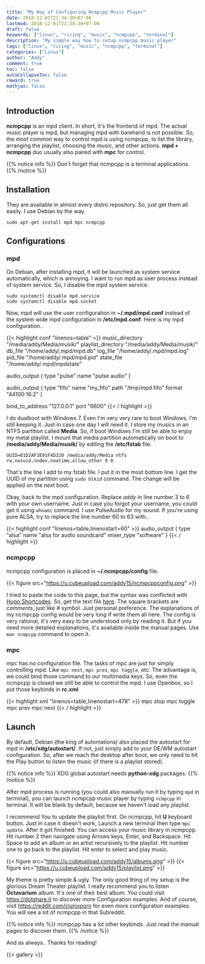 ```yaml
---
title: "My Way of Configuring Ncmpcpp Music Player"
date: 2018-12-01T21:34:30+07:00
lastmod: 2018-12-01T21:34:30+07:00
draft: false
keywords: ["linux", "ricing", "music", "ncmpcpp", "terminal"]
description: "My simple way how to setup ncmpcpp music player"
tags: ["linux", "ricing", "music", "ncmpcpp", "terminal"]
categories: ["Linux"]
author: "Addy"
comment: true
toc: false
autoCollapseToc: false
reward: true
mathjax: false
---
```


## Introduction
**ncmpcpp** is an mpd client. In short, it's the frontend of mpd.
The actual music player is mpd, but managing mpd with barehand is not possible.
So, the most common way to control mpd is using ncmpcpp,
to list the library, arranging the playlist, choosing the music, and other actions.
**mpd + ncmpcpp** duo usually also paired with **mpc** for control.

{{% notice info %}}
Don't forget that ncmpcpp is a terminal applications.
{{% /notice %}}

## Installation
They are available in almost every distro repository.
So, just get them all easily. I use Debian by the way.

```Shell
sudo apt-get install mpd mpc ncmpcpp
```

## Configurations
### mpd
On Debian, after installing mpd, it will be launched as system service automatically,
which is annoying. I want to run mpd as user process instead of system service.
So, I disable the mpd system service.

```shell
sudo systemctl disable mpd.service
sudo systemctl disable mpd.socket
```

Now, mpd will use the user configuration in **~/.mpd/mpd.conf**
instead of the system wide mpd configuration in **/etc/mpd.conf**.
Here is my mpd configuration..

{{< highlight conf "linenos=table" >}}
music_directory "/media/addy/Media/musik/"
playlist_directory "/media/addy/Media/musik/"
db_file "/home/addy/.mpd/mpd.db"
log_file "/home/addy/.mpd/mpd.log"
pid_file "/home/addy/.mpd/mpd.pid"
state_file "/home/addy/.mpd/mpdstate"

audio_output {
type "pulse"
name "pulse audio"
}

audio_output {
type "fifo"
name "my_fifo"
path "/tmp/mpd.fifo"
format "44100:16:2"
}

bind_to_address "127.0.0.1"
port "6600"
{{< / highlight >}}

I do dualboot with Windows 7.
Even I'm very very rare to boot Windows, I'm still keeping it.
Just in case one day I will need it.
I store my musics in an NTFS partition called **Media**.
So, if boot Windows I'm still be able to enjoy my metal playlist.
I mount that media partition automatically on boot to **/media/addy/Media/musik/**
by editing the **/etc/fstab** file.

```fstab
UUID=01D2AF3E91F4D320 /media/addy/Media ntfs rw,nosuid,nodev,noatime,allow_other 0 0
```

That's the line I add to my fstab file. I put it in the most bottom line.
I get the UUID of my partition using `sudo blkid` command.
The change will be applied on the next boot.

Okay, back to the mpd configuration.
Replace *addy* in line number 3 to 6 with your own username.
Just in case you forgot your username, you could get it using `whoami` command.
I use PulseAudio for my sound. If you're using pure ALSA,
try to replace the line number 60 to 63 with..

{{< highlight conf "linenos=table,linenostart=60" >}}
audio_output {
type "alsa"
name "alsa for audio soundcard"
mixer_type "software"
}
{{< / highlight >}}

### ncmpcpp
ncmpcpp configuration is placed in **~/.ncmpcpp/config** file.

{{< figure src="https://u.cubeupload.com/addy15/ncmpcppconfig.png" >}}

I tried to paste the code to this page, but the syntax was conflicted with
[Hugo Shortcodes](https://gohugo.io/content-management/shortcodes/).
So, get the text file [here](/file/ncmpcpp/config). The square brackets are *comments*,
just like *\#* symbol. Just personal preference.
The explanations of my ncmpcpp config would be very long if write them all here.
The config is very rational, it's very easy to be understood only by reading it.
But if you need more detailed explanations, it's available inside the manual pages.
Use `man ncmpcpp` command to open it.

### mpc
mpc has no configuration file. The tasks of mpc are just for simply controlling mpd.
Like `mpc next`, `mpc prev`, `mpc toggle`, etc.
The advantage is, we could bind those command to our multimedia keys.
So, even the ncmpcpp is closed we still be able to control the mpd.
I use Openbox, so I put those keybinds in **rc.xml**

{{< highlight xml "linenos=table,linenostart=478" >}}
        <!-- Keybindings to control mpd -->
        <keybind key="XF86AudioStop">
            <action name="Execute">
                <command>mpc stop</command>
            </action>
        </keybind>
        <keybind key="XF86AudioPlay">
            <action name="Execute">
                <command>mpc toggle</command>
            </action>
        </keybind>
        <keybind key="XF86AudioPrev">
            <action name="Execute">
                <command>mpc prev</command>
            </action>
        </keybind>
        <keybind key="XF86AudioNext">
            <action name="Execute">
                <command>mpc next</command>
            </action>
        </keybind>
{{< / highlight >}}

## Launch
By default, Debian (the king of automations) also placed the autostart for mpd in
**/etc/xdg/autostart/**. If not, just simply add to your DE/WM autostart configuration.
So, after we reach the desktop after boot, we only need to hit the Play button to listen
the music (if there is a playlist stored).

{{% notice info %}} 
XDG global autostart needs **python-xdg** packages.
{{% /notice %}}

After mpd process is running (you could also manually run it by typing `mpd`
in terminal), you can launch ncmpcpp music player by typing `ncmpcpp` in terminal.
It will be blank by default, because we haven't load any playlist.

I recommend You to update the playlist first. On ncmpcpp, hit **U** keyboard button.
Just in case it doesn't work, Launch a new terminal then type `mpc update`.
After it got finished. You can access your music library in ncmpcpp.
Hit number 2 then navigate using Arrows keys, Enter, and Backspace.
Hit Space to add an album or an artist
recursively to the playlist. Hit number one to go back to the playlist.
Hit enter to select and play music.

{{< figure src="https://u.cubeupload.com/addy15/albums.png" >}}
{{< figure src="https://u.cubeupload.com/addy15/playlist.png" >}}

My theme is pretty simple & ugly. The only good thing of my setup is the
glorious Dream Theater playlist. I really recommend you to listen **Octavarium** album.
It's one of their best album. You could visit https://dotshare.it to discover
more Configuration examples. And of course, visit https://reddit.com/r/unixporn
for even more configuration examples. You will see a lot of ncmpcpp in that Subreddit.

{{% notice info %}} 
ncmpcpp has a lot other keybinds. Just read the manual pages to discover them.
{{% /notice %}}

And as always.. Thanks for reading!

{{< gallery >}}
